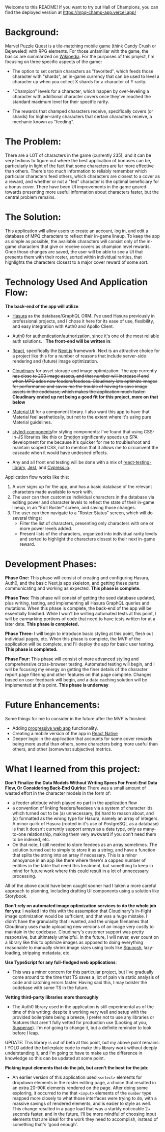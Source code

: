 Welcome to this README! If you want to try out Hall of Champions, you can find the deployed version at https://mpq-champ-app.vercel.app/

# Background:

Marvel Puzzle Quest is a tile-matching mobile game (think Candy Crush or Bejeweled) with RPG elements. For those unfamiliar with the game, the basics are summarized on [Wikipedia](https://en.wikipedia.org/wiki/Marvel_Puzzle_Quest). For the purposes of this project, I'm focusing on three specific aspects of the game:

- The option to set certain characters as "favorited", which feeds those character with "shards", an in-game currency that can be used to level a character up when you collect X shards for a character of Y rarity.

- "Champion" levels for a character, which happen by over-leveling a character with additional character covers once they've reached the standard maximum level for their specific rarity.

- The rewards that champed characters receive, specifically covers (or shards) for higher-rarity characters that certain characters receive, a mechanic known as "feeding".

# The Problem:

There are a LOT of characters in the game (currently 235), and it can be very tedious to figure out where the best application of bonuses can be, particularly in light of the fact that some characters are far more effective than others. There's too much information to reliably remember which particular characters feed others, which characters are closest to a cover as a reward, and whether or not a "fed" character is the optimal beneficiary for a bonus cover. There have been UI improvements in the game geared towards presenting more useful information about characters faster, but the central problem remains.

# The Solution:

This application will allow users to create an account, log in, and edit a database of MPQ characters to reflect their in-game lineup. To keep the app as simple as possible, the available characters will consist only of the in-game characters that give or receive covers as champion level rewards. Once those changes are saved, the user will be able to see a UI that presents them with their roster, sorted within individual rarities, that highlights the characters closest to a major cover reward of some sort.

# Technology Used And Application Flow:

**The back-end of the app will utilize**:

- [Hasura](https://hasura.io/) as the database/GraphQL ORM. I've used Hasura previously in professional projects, and I chose it here for its ease of use, flexibility, and easy integration with Auth0 and Apollo Client. 

- [Auth0](https://auth0.com/) for authentication/authorization, since it's one of the most reliable auth solutions. 
  
**The front-end will be written in**:

- [React](https://reactjs.org/), specifically the [Next.js](https://nextjs.org/) framework. Next is an attractive choice for a project like this for a number of reasons that include server-side rendering and (future) image optimization. 

- ~~[Cloudinary](https://cloudinary.com/) for asset storage and image optimization. The app currently has close to 200 image assets, and that number will increase if and when MPQ adds new feeders/feedees. Cloudinary lets optimize images for performance and saves me the trouble of having to save image assets in the codebase, which makes the application much faster.~~ **Cloudinary ended up not being a good fit for this project, more on that below**

- [Material UI](https://material-ui.com/) for a component library. I also want this app to have that Material feel aesthetically, but not to the extent where it's using pure Material guidelines.

-  [styled-components](https://styled-components.com/)for styling components: I've found that using CSS-in-JS libraries like this or [Emotion](https://emotion.sh/docs/introduction) significantly speeds up SPA development for me because it's quicker for me to troubleshoot and maintain scoped CSS, not to mention that it allows me to circumvent the cascade when it would have undesired effects.

- Any and all front end testing will be done with a mix of [react-testing-library](https://testing-library.com/docs/react-testing-library/intro), [Jest](https://jestjs.io/), and [Cypress.io](https://www.cypress.io/).


Application flow works like this:

1. A user signs up for the app, and has a basic database of the relevant characters made available to work with.
2. The user can then customize individual characters in the database via editing power and character levels to reflect the state of their in-game lineup, in an "Edit Roster" screen, and saving those changes.
3. The user can then navigate to a "Roster Status" screen, which will do several things:
   - Filter the list of characters, presenting only characters with one or more power levels added.
   - Present lists of the characters, organized into individual rarity levels and sorted to highlight 
     the characters closest to their next in-game reward.

# Development Phases:

**Phase One:** This phase will consist of creating and configuring Hasura, Auth0, and the basic Next.js app skeleton, and getting these parts communicating and working as expected. **This phase is complete.**

**Phase Two:** This phase will consist of getting the seed database updated, plus writing, testing, and implementing all Hasura GraphQL queries and mutations. When this phase is complete, the back-end of the app will be essentially finished. While I won't be writing automated tests at this point, I will be earmarking portions of code that need to have tests written for at a later date. **This phase is completed.**

**Phase Three:** I will begin to introduce basic styling at this point, flesh out individual pages, etc. When this phase is complete, the MVP of the application will be complete, and I'll deploy the app for basic user testing. **This phase is completed.**

**Phase Four:** This phase will consist of more advanced styling and comprehensive cross-browser testing. Automated testing will begin, and I will be focusing my energy on getting the finer details of the character report page filtering and other features on that page complete. Changes based on user feedback will begin, and a data caching solution will be implemented at this point. **This phase is underway**

# Future Enhancements:

Some things for me to consider in the future after the MVP is finished:

- Adding [progressive web app](https://web.dev/what-are-pwas/) functionality.
- Creating a mobile version of the app in [React Native](https://reactnative.dev/)
- Deeper logic in the application that accounts for some cover rewards being more useful than others, some characters being more useful than others, and other (somewhat subjective) metrics.
  
# What I learned from this project:

**Don't Finalize the Data Models Without Writing Specs For Front-End Data Flow, Or Considering Back-End Quirks:** 
There was a small amount of wasted effort in the character models in the form of:

- a feeder attribute which played no part in the application flow
- a convention of linking feeders/feedees via a system of character ids which turned out to be (a) unnecessary, (b) hard to reason about, and (c) formatted as the wrong type for Hasura, namely an array of integers. A minor quirk of Hasura (rooted in it's use of PostgreSQL as a database) is that it doesn't currently support arrays as a data type, only as many-to-one relationship, making them very awkward if you don't need them to be indexed, etc.
- On that note, I still needed to store feedees as an array sometimes. The solution turned out to simply to store it as a string, and have a function that splits the string into an array if necessary. This is a minor annoyance in an app like there where there's a capped number of entities in the table that need this treatment, but something to keep in mind for future work where this could result in a lot of unnecessary processing.

All of the above could have been caught sooner had I taken a more careful approach to planning, including drafting UI components using a solution like Storybook. 

**Don't rely on automated image optimization services to do the whole job for you**: I walked into this with the assumption that Cloudinary's in-flight image optimization would be sufficient, and that was a huge mistake. I didn't have the granularity that I wanted, and the unique filenames that Cloudinary uses made uploading new versions of an image very costly to maintain in the codebase. Cloudinary's customer support was pretty responsive, but ultimately unhelpful. In the future, I will never, ever count on a library like this to optimize images as opposed to doing everything reasonable to manually shrink image sizes using tools like [Squoosh](https://squoosh.app/), lazy-loading, stripping metadata, etc.

**Use TypeScript for any full-fledged web applications**:

- This was a minor concern for this particular project, but I've gradually come around to the time that TS saves a ;lot of pain
  via static analysis of code and catching errors faster. Having said this, I may bolster the codebase with some TS in the future.

**Vetting third-party libraries more thoroughly**

- The Auth0 library used in the application is still experimental as of the time of this writing: despite it working very well and setup with the provided boilerplate being a breeze, I prefer not to use any libraries or features that aren't fully vetted for production use (Looking at you, [Suspense](https://reactjs.org/docs/concurrent-mode-suspense.html)). I'm not going to change it, but a definite reminder to look before I leap.

UPDATE: This library is out of beta at this point, but my above point remains: I YOLO added the boilerplate code to make this library work without deeply understanding it, and I'm going to have to make up the difference in knowledge so this can be updated at some point.

**Picking input elements that do the job, but aren't the best for the job**: 

- An earlier version of this application used `<select>` elements for dropdown elements in the roster editing page, a choice that resulted in an extra 20-90K elements rendered on the page. After doing some exploring, it occurred to me that `<input>` elements of the `number` type mapped more closely to what those interfaces were trying to do, with a massive savings of rendered elements, and is easier to style as well. This change resulted in a page load that was a starkly noticeable 2+ seconds faster, and in the future, I'll be more mindful of choosing input elements that are ideal for the work they need to accomplish, instead of something that's 'good enough'. 
